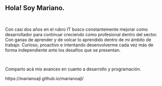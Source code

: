 <!-- <h1 font-size=50px>marianoajl</h1> <img align=right width=400px height=auto src="http://marianoajl.com.ar/assets/images/marianoajl.png"> -->
<!-- <br>
<br>
<br>
<br> -->
<h2>Hola! Soy Mariano.</h2>
<br>
<p>
Con casi dos años en el rubro IT busco constantemente mejorar como desarrollador para continuar creciendo como profesional dentro del sector. Con ganas de aprender y de volcar lo aprendido dentro de mi ámbito de trabajo. Curioso, proactivo e intentando desenvolverme cada vez más de forma independiente ante los desafíos que se presentan.
</p>
<br>
<p>
Comparto acá mis avances en cuanto a desarrollo y programación.
</p>
https://marianoajl.github.io/marianoajl/


